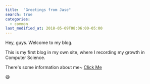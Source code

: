 ```yaml
---
title:  "Greetings from Jase"
search: true
categories: 
  - common
last_modified_at: 2018-05-09T08:06:00-05:00
---
```


Hey, guys. Welcome to my blog.   

This is my first blog in my own site, where I recording my growth in Computer Science.  

There's some information about me~  [Click Me](http://jase.im/about)  


:smile:
